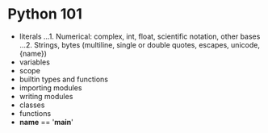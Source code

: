 Python 101
==========

* literals
...1. Numerical: complex, int, float, scientific notation, other bases
...2. Strings, bytes (multiline, single or double quotes, escapes, unicode, {name})
* variables
* scope
* builtin types and functions
* importing modules
* writing modules
* classes
* functions
* __name__ == '__main__'
